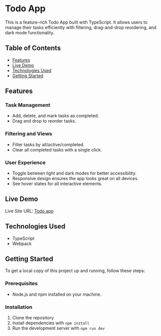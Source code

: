 # Todo App

This is a feature-rich Todo App built with TypeScript. It allows users to manage their tasks efficiently with filtering, drag-and-drop reordering, and dark mode functionality.

## Table of Contents
- [Features](#features)
- [Live Demo](#live-demo)
- [Technologies Used](#technologies-used)
- [Getting Started](#getting-started)


## Features

### Task Management
- Add, delete, and mark tasks as completed.
- Drag and drop to reorder tasks.

### Filtering and Views
- Filter tasks by all/active/completed.
- Clear all completed tasks with a single click.

### User Experience
- Toggle between light and dark modes for better accessibility.
- Responsive design ensures the app looks great on all devices.
- See hover states for all interactive elements.

## Live Demo
Live Site URL: [Todo app](https://ts-todo-app-d.netlify.app/)

## Technologies Used
- TypeScript
- Webpack

## Getting Started

To get a local copy of this project up and running, follow these steps:

### Prerequisites
- Node.js and npm installed on your machine.

### Installation
1. Clone the repository
3. Install dependencies with `npm install`
4. Run the development server with `npm run dev`

